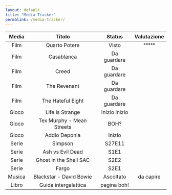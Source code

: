 ```yaml
---
layout: default
title: "Media Tracker"
permalink: /media-tracker/
---
```


| **Media** |         **Titolo**        |   **Status**  | **Valutazione** |
|:---------:|:-------------------------:|:-------------:|:---------------:|
|    Film   |       Quarto Potere       |     Visto     |      °°°°°      |
|    Film   |         Casablanca        |  Da guardare  |                 |
|    Film   |           Creed           |  Da guardare  |                 |
|    Film   |        The Revenant       |  Da guardare  |                 |
|    Film   |     The Hateful Eight     |  Da guardare  |                 |
|   Gioco   |      Life is Strange      | Inizio inizio |                 |
|   Gioco   | Tex Murphy - Mean Streets |      BOH?     |                 |
|   Gioco   |       Addio Deponia       |     Inizio    |                 |
|   Serie   |          Simpson          |     S27E11    |                 |
|   Serie   |      Ash vs Evil Dead     |      S1E1     |                 |
|   Serie   |   Ghost in the Shell SAC  |      S2E2     |                 |
|   Serie   |           Fargo           |      S2E1     |                 |
|   Musica  |  Blackstar - David Bowie  |   Ascoltato   |    da capire    |
|   Libro   |    Guida intergalattica   |   pagina boh! |                 |